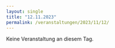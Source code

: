 ```yaml
---
layout: single
title: "12.11.2023"
permalink: /veranstaltungen/2023/11/12/
---
```


Keine Veranstaltung an diesem Tag.

